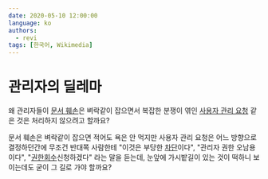 ```yaml
---
date: 2020-05-10 12:00:00
language: ko
authors:
  - revi
tags: [한국어, Wikimedia]
---
```


# 관리자의 딜레마

왜 관리자들이 [문서 훼손](https://w.wiki/QPR)은 벼락같이 잡으면서 복잡한 분쟁이 엮인 [사용자 관리 요청](https://w.wiki/QPP) 같은 것은 처리하지 않으려고 할까요?

문서 훼손은 벼락같이 잡으면 적어도 욕은 안 먹지만 사용자 관리 요청은 어느 방향으로 결정하던간에 무조건 반대쪽 사람한테 "이것은 부당한 [차단](https://w.wiki/QPS)이다",
"관리자 권한 오남용이다", "[권한회수](https://w.wiki/QPQ)신청하겠다" 라는 말을 듣는데, 눈앞에 가시밭길이 있는 것이 떡하니 보이는데도 굳이 그 길로 가야 할까요?
